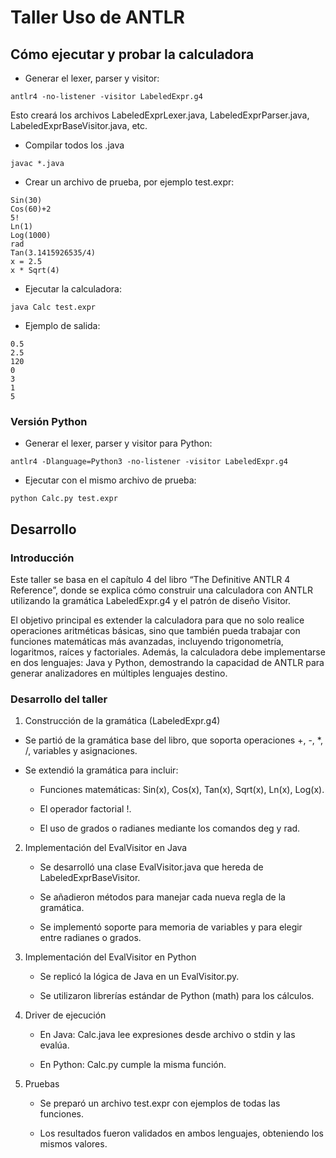 # Taller Uso de ANTLR

## Cómo ejecutar y probar la calculadora 

 - Generar el lexer, parser y visitor:

```
antlr4 -no-listener -visitor LabeledExpr.g4
```
Esto creará los archivos LabeledExprLexer.java, LabeledExprParser.java, LabeledExprBaseVisitor.java, etc.

- Compilar todos los .java

```
javac *.java
```

- Crear un archivo de prueba, por ejemplo test.expr:

```
Sin(30)
Cos(60)+2
5!
Ln(1)
Log(1000)
rad
Tan(3.1415926535/4)
x = 2.5
x * Sqrt(4)
```

- Ejecutar la calculadora:

```
java Calc test.expr
```

- Ejemplo de salida:

```
0.5
2.5
120
0
3
1
5
```

### Versión Python

- Generar el lexer, parser y visitor para Python:
  
```
antlr4 -Dlanguage=Python3 -no-listener -visitor LabeledExpr.g4

```

- Ejecutar con el mismo archivo de prueba:

```
python Calc.py test.expr
```

## Desarrollo 

### Introducción

Este taller se basa en el capítulo 4 del libro “The Definitive ANTLR 4 Reference”, donde se explica cómo construir una calculadora con ANTLR utilizando la gramática LabeledExpr.g4 y el patrón de diseño Visitor.

El objetivo principal es extender la calculadora para que no solo realice operaciones aritméticas básicas, sino que también pueda trabajar con funciones matemáticas más avanzadas, incluyendo trigonometría, logaritmos, raíces y factoriales. Además, la calculadora debe implementarse en dos lenguajes: Java y Python, demostrando la capacidad de ANTLR para generar analizadores en múltiples lenguajes destino.

### Desarrollo del taller

1. Construcción de la gramática (LabeledExpr.g4)

- Se partió de la gramática base del libro, que soporta operaciones +, -, *, /, variables y asignaciones.

- Se extendió la gramática para incluir:

    - Funciones matemáticas: Sin(x), Cos(x), Tan(x), Sqrt(x), Ln(x), Log(x).

    - El operador factorial !.

    - El uso de grados o radianes mediante los comandos deg y rad.

2. Implementación del EvalVisitor en Java

    - Se desarrolló una clase EvalVisitor.java que hereda de LabeledExprBaseVisitor<Double>.

    -  Se añadieron métodos para manejar cada nueva regla de la gramática.

    - Se implementó soporte para memoria de variables y para elegir entre radianes       o grados.

3. Implementación del EvalVisitor en Python

    - Se replicó la lógica de Java en un EvalVisitor.py.

    - Se utilizaron librerías estándar de Python (math) para los cálculos.

4. Driver de ejecución

    - En Java: Calc.java lee expresiones desde archivo o stdin y las evalúa.

    - En Python: Calc.py cumple la misma función.

5. Pruebas

    - Se preparó un archivo test.expr con ejemplos de todas las funciones.

    - Los resultados fueron validados en ambos lenguajes, obteniendo los mismos valores.

